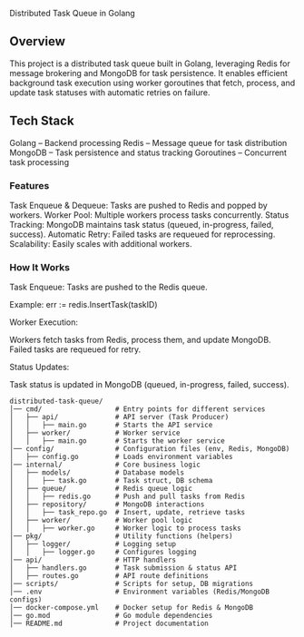 Distributed Task Queue in Golang

## Overview

This project is a distributed task queue built in Golang, leveraging Redis for message brokering and MongoDB for task persistence. It enables efficient background task execution using worker goroutines that fetch, process, and update task statuses with automatic retries on failure.

## Tech Stack

Golang – Backend processing
Redis – Message queue for task distribution
MongoDB – Task persistence and status tracking
Goroutines – Concurrent task processing

### Features

Task Enqueue & Dequeue: Tasks are pushed to Redis and popped by workers.
Worker Pool: Multiple workers process tasks concurrently.
Status Tracking: MongoDB maintains task status (queued, in-progress, failed, success).
Automatic Retry: Failed tasks are requeued for reprocessing.
Scalability: Easily scales with additional workers.

### How It Works

Task Enqueue:
Tasks are pushed to the Redis queue.

Example:
err := redis.InsertTask(taskID)

Worker Execution:

Workers fetch tasks from Redis, process them, and update MongoDB.
Failed tasks are requeued for retry.

Status Updates:

Task status is updated in MongoDB (queued, in-progress, failed, success).

```
distributed-task-queue/
│── cmd/                  # Entry points for different services
│   ├── api/              # API server (Task Producer)
│   │   ├── main.go       # Starts the API service
│   ├── worker/           # Worker service
│   │   ├── main.go       # Starts the worker service
│── config/               # Configuration files (env, Redis, MongoDB)
│   ├── config.go         # Loads environment variables
│── internal/             # Core business logic
│   ├── models/           # Database models
│   │   ├── task.go       # Task struct, DB schema
│   ├── queue/            # Redis queue logic
│   │   ├── redis.go      # Push and pull tasks from Redis
│   ├── repository/       # MongoDB interactions
│   │   ├── task_repo.go  # Insert, update, retrieve tasks
│   ├── worker/           # Worker pool logic
│   │   ├── worker.go     # Worker logic to process tasks
│── pkg/                  # Utility functions (helpers)
│   ├── logger/           # Logging setup
│   │   ├── logger.go     # Configures logging
│── api/                  # HTTP handlers
│   ├── handlers.go       # Task submission & status API
│   ├── routes.go         # API route definitions
│── scripts/              # Scripts for setup, DB migrations
│── .env                  # Environment variables (Redis/MongoDB configs)
│── docker-compose.yml    # Docker setup for Redis & MongoDB
│── go.mod                # Go module dependencies
│── README.md             # Project documentation
```
